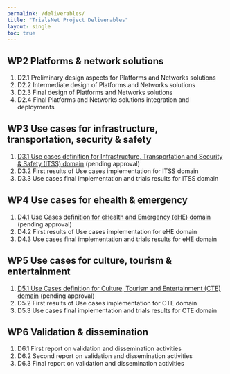 ```yaml
---
permalink: /deliverables/
title: "TrialsNet Project Deliverables"
layout: single
toc: true
---
```

## WP2 Platforms & network solutions

1. D2.1 Preliminary design aspects for Platforms and Networks solutions
1. D2.2	Intermediate design of Platforms and Networks solutions
1. D2.3	Final design of Platforms and Networks solutions
1. D2.4	Final Platforms and Networks solutions integration and deployments
		
## WP3 Use cases for infrastructure, transportation, security & safety

1. [D3.1 Use cases definition for Infrastructure, Transportation and Security & Safety (ITSS) domain](https://zenodo.org/record/7944485#.ZGTAnexByrc) (pending approval)
1. D3.2 First results of Use cases implementation for ITSS domain
1. D3.3 Use cases final implementation and trials results for ITSS domain

## WP4 Use cases for ehealth & emergency

1. [D4.1 Use Cases definition for eHealth and Emergency (eHE) domain](https://zenodo.org/record/7944692#.ZGTIG-xByrc) (pending approval)
1. D4.2 First results of Use cases implementation for eHE domain
1. D4.3 Use cases final implementation and trials results for eHE domain

## WP5 Use cases for culture, tourism & entertainment

1. [D5.1 Use Cases definition for Culture, Tourism and Entertainment (CTE) domain](https://zenodo.org/record/7944732#.ZGTK_exByrc) (pending approval)
1. D5.2 First results of Use cases implementation for CTE domain
1. D5.3 Use cases final implementation and trials results for CTE domain

## WP6 Validation & dissemination 

1. D6.1 First report on validation and dissemination activities
1. D6.2 Second report on validation and dissemination activities
1. D6.3 Final report on validation and dissemination activities
